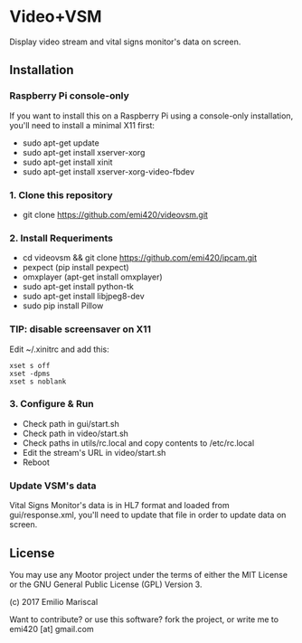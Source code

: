 # Video+VSM

Display video stream and vital signs monitor's data on screen.

## Installation

### Raspberry Pi console-only

If you want to install this on a Raspberry Pi using a console-only installation, you'll need to install a minimal X11 first:

* sudo apt-get update
* sudo apt-get install xserver-xorg
* sudo apt-get install xinit
* sudo apt-get install xserver-xorg-video-fbdev

### 1. Clone this repository

* git clone https://github.com/emi420/videovsm.git

### 2. Install Requeriments

* cd videovsm && git clone https://github.com/emi420/ipcam.git
* pexpect (pip install pexpect)
* omxplayer (apt-get install omxplayer)
* sudo apt-get install python-tk
* sudo apt-get install libjpeg8-dev
* sudo pip install Pillow

### TIP: disable screensaver on X11

Edit ~/.xinitrc and add this:

```
xset s off
xset -dpms
xset s noblank
```

### 3. Configure & Run

* Check path in gui/start.sh
* Check path in video/start.sh
* Check paths in utils/rc.local and copy contents to /etc/rc.local
* Edit the stream's URL in video/start.sh
* Reboot

### Update VSM's data

Vital Signs Monitor's data is in HL7 format and loaded from gui/response.xml, you'll need to update that file in order to update data on screen.

## License

You may use any Mootor project under the terms of either the MIT License or the GNU General Public License (GPL) Version 3.

(c) 2017 Emilio Mariscal

Want to contribute? or use this software? fork the project, or write me to emi420 [at] gmail.com



